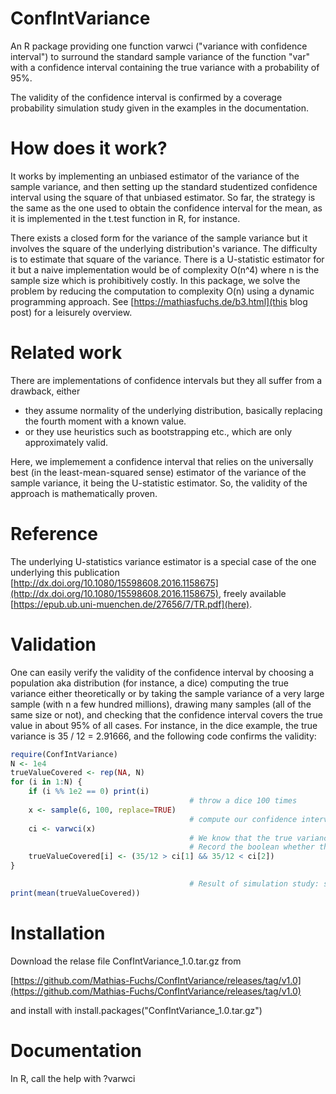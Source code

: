 # ConfIntVariance
An R package providing one function varwci ("variance with confidence interval") to surround the standard sample variance of the function "var" with a confidence interval containing the true variance with a probability of 95%.

The validity of the confidence interval is confirmed by a coverage probability simulation study given in the examples in the documentation.

# How does it work?
It works by implementing an unbiased estimator of the variance of the sample variance, and then setting up the standard studentized confidence interval using the square of that unbiased estimator. So far, the strategy is the same as the one used to obtain the confidence interval for the mean, as it is implemented in the t.test function in R, for instance.

There exists a closed form for the variance of the sample variance but it involves the square of the underlying distribution's variance. The difficulty is to estimate that square of the variance. There is a U-statistic estimator for it but a naive implementation would be of complexity O(n^4) where n is the sample size which is prohibitively costly. In this package, we solve the problem by reducing the computation to complexity O(n) using a dynamic programming approach. See [https://mathiasfuchs.de/b3.html](this blog post) for a leisurely overview.

# Related work
There are implementations of confidence intervals but they all suffer from a drawback, either
* they assume normality of the underlying distribution, basically replacing the fourth moment with a known value.
* or they use heuristics such as bootstrapping etc., which are only approximately valid.

Here, we implemement a confidence interval that relies on the universally best (in the least-mean-squared sense) estimator of the variance of the sample variance, it being the U-statistic estimator. So, the validity of the approach is mathematically proven.

# Reference
The underlying U-statistics variance estimator is a special case of the one underlying this publication [http://dx.doi.org/10.1080/15598608.2016.1158675](http://dx.doi.org/10.1080/15598608.2016.1158675), freely available [https://epub.ub.uni-muenchen.de/27656/7/TR.pdf](here).

# Validation
One can easily verify the validity of the confidence interval by choosing a population aka distribution (for instance, a dice) computing the true variance either theoretically or by taking the sample variance of a very large sample (with n a few hundred millions), drawing many samples (all of the same size or not), and checking that the confidence interval covers the true value in about 95% of all cases. For instance, in the dice example, the true variance is 35 / 12 = 2.91666, and the following code confirms the validity:

```R
require(ConfIntVariance)
N <- 1e4
trueValueCovered <- rep(NA, N)
for (i in 1:N) {
    if (i %% 1e2 == 0) print(i)
                                        # throw a dice 100 times
    x <- sample(6, 100, replace=TRUE)
                                        # compute our confidence interval
    ci <- varwci(x)
                                        # We know that the true variance of the dice is 35/12 = 2.916666...
                                        # Record the boolean whether the confidence interval contains the correct value
    trueValueCovered[i] <- (35/12 > ci[1] && 35/12 < ci[2])
}

                                        # Result of simulation study: should be close to 0.95
print(mean(trueValueCovered))
```

# Installation
Download the relase file ConfIntVariance_1.0.tar.gz from 

[https://github.com/Mathias-Fuchs/ConfIntVariance/releases/tag/v1.0](https://github.com/Mathias-Fuchs/ConfIntVariance/releases/tag/v1.0)

and install with install.packages("ConfIntVariance_1.0.tar.gz")

# Documentation
In R, call the help with ?varwci

